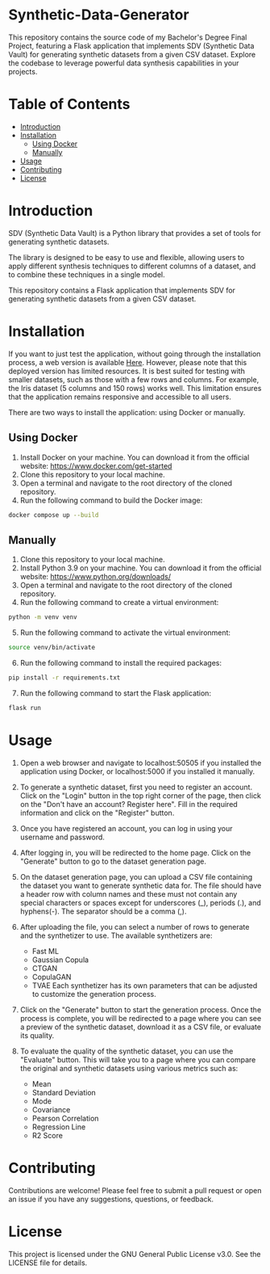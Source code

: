 # Synthetic-Data-Generator
This repository contains the source code of my Bachelor's Degree Final Project, featuring a Flask application that implements SDV (Synthetic Data Vault) for generating synthetic datasets from a given CSV dataset. Explore the codebase to leverage powerful data synthesis capabilities in your projects.

# Table of Contents
- [Introduction](#introduction)
- [Installation](#installation)
    - [Using Docker](#using-docker)
    - [Manually](#manually)
- [Usage](#usage)
- [Contributing](#contributing)
- [License](#license)

# Introduction
SDV (Synthetic Data Vault) is a Python library that provides a set of tools for generating synthetic datasets.

The library is designed to be easy to use and flexible, allowing users to apply different synthesis techniques to different columns of a dataset, and to combine these techniques in a single model.

This repository contains a Flask application that implements SDV for generating synthetic datasets from a given CSV dataset.

# Installation
If you want to just test the application, without going through the installation process, a web version is available <a href="https://syntheticdatagen1.azurewebsites.net/">Here</a>. However, please note that this deployed version has limited resources. It is best suited for testing with smaller datasets, such as those with a few rows and columns. For example, the Iris dataset (5 columns and 150 rows) works well. This limitation ensures that the application remains responsive and accessible to all users. 

There are two ways to install the application: using Docker or manually.

## Using Docker
1. Install Docker on your machine. You can download it from the official website: https://www.docker.com/get-started
2. Clone this repository to your local machine.
3. Open a terminal and navigate to the root directory of the cloned repository.
4. Run the following command to build the Docker image:
```bash
docker compose up --build
```

## Manually
1. Clone this repository to your local machine.
2. Install Python 3.9 on your machine. You can download it from the official website: https://www.python.org/downloads/
3. Open a terminal and navigate to the root directory of the cloned repository.
4. Run the following command to create a virtual environment:
```bash
python -m venv venv
```
5. Run the following command to activate the virtual environment:
```bash
source venv/bin/activate
```
6. Run the following command to install the required packages:
```bash
pip install -r requirements.txt
```
7. Run the following command to start the Flask application:
```bash
flask run
```

# Usage
1. Open a web browser and navigate to localhost:50505 if you installed the application using Docker, or localhost:5000 if you installed it manually.

2. To generate a synthetic dataset, first you need to register an account. Click on the "Login" button in the top right corner of the page, then click on the "Don't have an account? Register here". Fill in the required information and click on the "Register" button.

3. Once you have registered an account, you can log in using your username and password.

4. After logging in, you will be redirected to the home page. Click on the "Generate" button to go to the dataset generation page.

5. On the dataset generation page, you can upload a CSV file containing the dataset you want to generate synthetic data for. The file should have a header row with column names and these must not contain any special characters or spaces except for underscores (_), periods (.), and hyphens(-). The separator should be a comma (,).

6. After uploading the file, you can select a number of rows to generate and the synthetizer to use. The available synthetizers are:
    - Fast ML
    - Gaussian Copula
    - CTGAN
    - CopulaGAN
    - TVAE
Each synthetizer has its own parameters that can be adjusted to customize the generation process.

7. Click on the "Generate" button to start the generation process. Once the process is complete, you will be redirected to a page where you can see a preview of the synthetic dataset, download it as a CSV file, or evaluate its quality.

8. To evaluate the quality of the synthetic dataset, you can use the "Evaluate" button. This will take you to a page where you can compare the original and synthetic datasets using various metrics such as:
    - Mean 
    - Standard Deviation
    - Mode
    - Covariance
    - Pearson Correlation
    - Regression Line
    - R2 Score

# Contributing
Contributions are welcome! Please feel free to submit a pull request or open an issue if you have any suggestions, questions, or feedback.

# License
This project is licensed under the GNU General Public License v3.0. See the LICENSE file for details.
```
